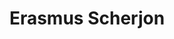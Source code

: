 ---
category: residents
layout: post
title: Erasmus Scherjon 
profession: 
website:
image: /images/residents/erasmusscherjon_01.png
---